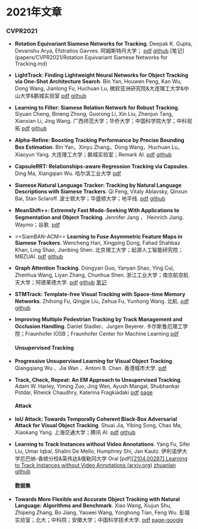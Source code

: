 # 2021年文章

### CVPR2021

* **Rotation Equivariant Siamese Networks for Tracking**. Deepak K. Gupta, Devanshu Arya, Efstratios Gavves. 阿姆斯特丹大学； [pdf](https://arxiv.org/abs/2012.13078) [github](https://github.com/dkgupta90/re-siamnet) [笔记](papers/CVPR2021/Rotation Equivariant Siamese Networks for Tracking.md)

* **LightTrack: Finding Lightweight Neural Networks for Object Tracking via One-Shot Architecture Search**. Bin Yan, Houwen Peng, Kan Wu, Dong Wang, Jianlong Fu, Huchuan Lu, 微软亚洲研究院&大连理工大学&中山大学&鹏城实验室 [pdf](https://arxiv.org/abs/2104.14545) [github](https://github.com/researchmm/LightTrack)


* **Learning to Filter: Siamese Relation Network for Robust Tracking**. Siyuan Cheng, Bineng Zhong, Guorong Li, Xin Liu, Zhenjun Tang, Xianxian Li, Jing Wang. 广西师范大学；华侨大学；中国科学院大学；中科视拓 [pdf](https://arxiv.org/abs/2104.00829) [github](https://github.com/hqucv/siamrn)

* **Alpha-Refine: Boosting Tracking Performance by Precise Bounding Box Estimation**. Bin Yan，Xinyu Zhang，Dong Wang，Huchuan Lu， Xiaoyun Yang. 大连理工大学；鹏城实验室；Remark AI. [pdf](https://openaccess.thecvf.com/content/CVPR2021/papers/Yan_Alpha-Refine_Boosting_Tracking_Performance_by_Precise_Bounding_Box_Estimation_CVPR_2021_paper.pdf) [github](https://github.com/MasterBin-IIAU/AlphaRefine)

* **CapsuleRRT: Relationships-aware Regression Tracking via Capsules**. Ding Ma, Xiangqian Wu. 哈尔滨工业大学 [pdf](https://openaccess.thecvf.com/content/CVPR2021/papers/Ma_CapsuleRRT_Relationships-Aware_Regression_Tracking_via_Capsules_CVPR_2021_paper.pdf)

* **Siamese Natural Language Tracker: Tracking by Natural Language Descriptions with Siamese Trackers**. Qi Feng, Vitaly Ablavsky, Qinxun Bai, Stan Sclaroff. 波士顿大学；华盛顿大学；地平线. [pdf](https://arxiv.org/abs/1912.02048) [github](https://github.com/fredfung007/snlt)

* **MeanShift++: Extremely Fast Mode-Seeking With Applications to Segmentation and Object Tracking**. Jennifer Jang 、 Heinrich Jiang. Waymo；谷歌. [pdf](https://openaccess.thecvf.com/content/CVPR2021/papers/Jang_MeanShift_Extremely_Fast_Mode-Seeking_With_Applications_to_Segmentation_and_Object_CVPR_2021_paper.pdf)

* ==SiamBAN-ACM== **Learning to Fuse Asymmetric Feature Maps in Siamese Trackers**. Wencheng Han, Xingping Dong, Fahad Shahbaz Khan, Ling Shao, Jianbing Shen. 北京理工大学；起源人工智能研究院；MBZUAI. [pdf](https://arxiv.org/abs/2012.02776) [github](https://github.com/wencheng256/SiamBAN-ACM)

* **Graph Attention Tracking**. Dongyan Guo, Yanyan Shao, Ying Cui, Zhenhua Wang, Liyan Zhang, Chunhua Shen. 浙江工业大学；南京航空航天大学；阿德莱德大学. [pdf](https://arxiv.org/abs/2011.11204) [github](https://github.com/ohhhyeahhh/SiamGAT) [笔记](Tracking\papers\Graph-Attention-Tracking.md)

* **STMTrack: Template-free Visual Tracking with Space-time Memory Networks**. Zhihong Fu, Qingjie Liu, Zehua Fu, Yunhong Wang. 北航. [pdf](https://arxiv.org/abs/2104.00324) [github](https://github.com/fzh0917/STMTrack)

* **Improving Multiple Pedestrian Tracking by Track Management and Occlusion Handling**.  Daniel Stadler、Jurgen Beyerer. 卡尔斯鲁厄理工学院；Fraunhofer IOSB；Fraunhofer Center for Machine Learning [pdf](https://openaccess.thecvf.com/content/CVPR2021/papers/Stadler_Improving_Multiple_Pedestrian_Tracking_by_Track_Management_and_Occlusion_Handling_CVPR_2021_paper.pdf)

  

  #### Unsupervised Tracking

* **Progressive Unsupervised Learning for Visual Object Tracking**. Qiangqiang Wu 、Jia Wan 、Antoni B. Chan. 香港城市大学. [pdf](https://openaccess.thecvf.com/content/CVPR2021/papers/Wu_Progressive_Unsupervised_Learning_for_Visual_Object_Tracking_CVPR_2021_paper.pdf)

* **Track, Check, Repeat: An EM Approach to Unsupervised Tracking**. Adam W. Harley, Yiming Zuo, Jing Wen, Ayush Mangal, Shubhankar Potdar, Ritwick Chaudhry, Katerina Fragkiadaki [pdf](https://arxiv.org/abs/2104.03424) [page](https://www.cs.cmu.edu/~aharley/em_cvpr21/)

  

  #### Attack

* **IoU Attack: Towards Temporally Coherent Black-Box Adversarial Attack for Visual Object Tracking**. Shuai Jia, Yibing Song, Chao Ma, Xiaokang Yang. 上海交通大学；腾讯 AI. [pdf](https://arxiv.org/abs/2103.14938) [github](https://github.com/VISION-SJTU/IoUattack)

* **Learning to Track Instances without Video Annotations**.  Yang Fu, Sifei Liu, Umar Iqbal, Shalini De Mello, Humphrey Shi, Jan Kautz. 伊利诺伊大学厄巴纳-香槟分校&英伟达&俄勒冈大学 Oral [pdf][[2104.00287\] Learning to Track Instances without Video Annotations (arxiv.org)](https://arxiv.org/abs/2104.00287) [zhuanlan](https://zhuanlan.zhihu.com/p/361878922) [github](https://github.com/ohhhyeahhh/SiamGAT)

  

  #### 数据集

* **Towards More Flexible and Accurate Object Tracking with Natural Language: Algorithms and Benchmark**. Xiao Wang, Xiujun Shu, Zhipeng Zhang, Bo Jiang, Yaowei Wang, Yonghong Tian, Feng Wu. 彭城实验室；北大；中科院；安徽大学；中国科学技术大学. [pdf](https://arxiv.org/abs/2103.16746) [page-google](https://sites.google.com/view/langtrackbenchmark/)

   
 
